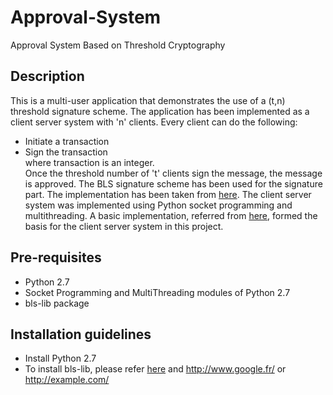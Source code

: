 # Approval-System
Approval System Based on Threshold Cryptography

## Description ##
This is a multi-user application that demonstrates the use of a (t,n) threshold signature scheme.
The application has been implemented as a client server system with 'n' clients. Every client can do the following:

* Initiate a transaction
* Sign the transaction  
where transaction is an integer.  
Once the threshold number of 't' clients sign the message, the message is approved. 
The BLS signature scheme has been used for the signature part. The implementation has been taken from [here](https://github.com/asonnino/bls).
The client server system was implemented using Python socket programming and multithreading. A basic implementation, referred from [here](https://github.com/chandu333/Simple-python-multithreaded-server-client-chat), formed the basis for the client server system in this project.
## Pre-requisites ##

* Python 2.7
* Socket Programming and MultiThreading modules of Python 2.7
* bls-lib package

## Installation guidelines ##

* Install Python 2.7
* To install bls-lib, please refer [here](https://github.com/asonnino/bls) and http://www.google.fr/ or <http://example.com/>

